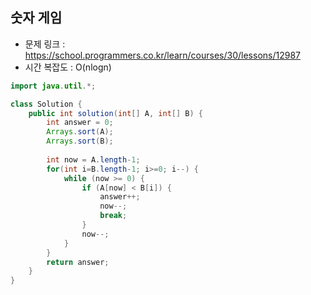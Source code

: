 ## 숫자 게임
* 문제 링크 : https://school.programmers.co.kr/learn/courses/30/lessons/12987
* 시간 복잡도 : O(nlogn)
```java
import java.util.*;

class Solution {
    public int solution(int[] A, int[] B) {
        int answer = 0;
        Arrays.sort(A);
        Arrays.sort(B);
        
        int now = A.length-1;
        for(int i=B.length-1; i>=0; i--) {
            while (now >= 0) {
                if (A[now] < B[i]) {
                    answer++;
                    now--;
                    break;
                } 
                now--;
            }
        }
        return answer;
    }
}
```
